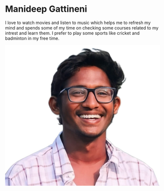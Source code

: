 # Manideep Gattineni

I love to watch movies and listen to music which helps me to refresh my mind and spends some of my time on checking some courses related to my intrest and learn them. I prefer to play some sports like cricket and badminton in my free time.

![Manideep Gattineni](Manideep2.jpeg)